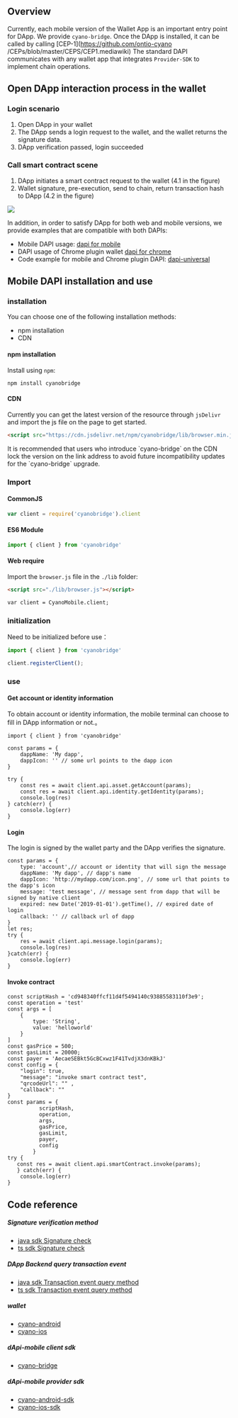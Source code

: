 
## Overview

Currently, each mobile version of the Wallet App is an important entry point for DApp. We provide `cyano-bridge`. Once the DApp is installed, it can be called by calling [CEP-1](https://github.com/ontio-cyano /CEPs/blob/master/CEPS/CEP1.mediawiki) The standard DAPI communicates with any wallet app that integrates `Provider-SDK` to implement chain operations.

## Open DApp interaction process in the wallet

### Login scenario
1. Open DApp in your wallet
2. The DApp sends a login request to the wallet, and the wallet returns the signature data.
3. DApp verification passed, login succeeded

### Call smart contract scene
1. DApp initiates a smart contract request to the wallet (4.1 in the figure)
2. Wallet signature, pre-execution, send to chain, return transaction hash to DApp (4.2 in the figure)

![](https://raw.githubusercontent.com/ontio/documentation/master/dev-website-docs/assets/integration/scenario3.png)


In addition, in order to satisfy DApp for both web and mobile versions, we provide examples that are compatible with both DAPIs:

* Mobile DAPI usage: [dapi for mobile](https://github.com/ontio-cyano/cyano-bridge)
* DAPI usage of Chrome plugin wallet [dapi for chrome](https://github.com/ontio/ontology-dapi)
* Code example for mobile and Chrome plugin DAPI: [dapi-universal](https://github.com/ontio-cyano/dapi-universal)

## Mobile DAPI installation and use

### installation

You can choose one of the following installation methods:

- npm installation
- CDN


#### npm installation

Install using `npm`:

```shell
npm install cyanobridge
```

#### CDN

Currently you can get the latest version of the resource through `jsDelivr` and import the js file on the page to get started.

```html
<script src="https://cdn.jsdelivr.net/npm/cyanobridge/lib/browser.min.js"></script>
```

<p class = "info">It is recommended that users who introduce `cyano-bridge` on the CDN lock the version on the link address to avoid future incompatibility updates for the `cyano-bridge` upgrade.</p> 

### Import

#### CommonJS

```javascript
var client = require('cyanobridge').client
```

#### ES6 Module

```javascript
import { client } from 'cyanobridge'
```

#### Web require

Import the `browser.js` file in the `./lib` folder:

```html
<script src="./lib/browser.js"></script>

var client = CyanoMobile.client;
```

### initialization

Need to be initialized before use：

```javascript
import { client } from 'cyanobridge'

client.registerClient();
```

### use

#### Get account or identity information

To obtain account or identity information, the mobile terminal can choose to fill in DApp information or not.。

```
import { client } from 'cyanobridge'

const params = {
​    dappName: 'My dapp',
​    dappIcon: '' // some url points to the dapp icon
}

try {
​    const res = await client.api.asset.getAccount(params);
    const res = await client.api.identity.getIdentity(params);
​    console.log(res)
} catch(err) {
​    console.log(err)
}

```


#### Login

The login is signed by the wallet party and the DApp verifies the signature.

```
const params = {
​    type: 'account',// account or identity that will sign the message
​    dappName: 'My dapp', // dapp's name
​    dappIcon: 'http://mydapp.com/icon.png', // some url that points to the dapp's icon
​    message: 'test message', // message sent from dapp that will be signed by native client
​    expired: new Date('2019-01-01').getTime(), // expired date of login
​    callback: '' // callback url of dapp
}
let res;
try {
​    res = await client.api.message.login(params);
​    console.log(res)
}catch(err) {
​    console.log(err)
}
```

#### Invoke contract


```
const scriptHash = 'cd948340ffcf11d4f5494140c93885583110f3e9';
const operation = 'test'
const args = [
​    {
​        type: 'String',
​        value: 'helloworld'
​    }
]
const gasPrice = 500;
const gasLimit = 20000;
const payer = 'AecaeSEBkt5GcBCxwz1F41TvdjX3dnKBkJ'
const config = {
​    "login": true,
​    "message": "invoke smart contract test",
​    "qrcodeUrl": "" ,
    "callback": ""
}
const params = {
          scriptHash,
          operation,
          args,
          gasPrice,
          gasLimit,
          payer,
          config
        }
try {
   const res = await client.api.smartContract.invoke(params);
   } catch(err) {
​    console.log(err)
}

```

## Code reference

##### Signature verification method
* [java sdk Signature check](https://github.com/ontio/ontology-java-sdk/blob/master/docs/en/interface.md#verify-signature)
* [ts sdk Signature check](https://github.com/ontio/ontology-ts-sdk/blob/master/test/ecdsa.crypto.test.ts)

##### DApp Backend query transaction event
* [java sdk Transaction event query method](https://github.com/ontio/ontology-java-sdk/blob/master/docs/en/basic.md)
* [ts sdk Transaction event query method](https://github.com/ontio/ontology-ts-sdk/blob/master/test/websocket.test.ts)

##### wallet
* [cyano-android](https://github.com/ontio-cyano/cyano-android)
* [cyano-ios](https://github.com/ontio-cyano/cyano-ios)

##### dApi-mobile client sdk
* [cyano-bridge](https://github.com/ontio-cyano/cyano-bridge)

##### dApi-mobile provider sdk
* [cyano-android-sdk](https://github.com/ontio-cyano/cyano-android-sdk)
* [cyano-ios-sdk](https://github.com/ontio-cyano/cyano-ios-sdk)
